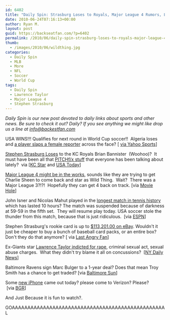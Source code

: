 ```yaml
---
id: 6402
title: "Daily Spin: Strasburg Loses to Royals, Major League 4 Rumors, Longest Tennis Match Ever isn't Over Yet"
date: 2010-06-24T07:16:13+00:00
author: Ryan M.
layout: post
guid: https://backseatfan.com/?p=6402
permalink: /2010/06/daily-spin-strasburg-loses-to-royals-major-league-4-rumors-longest-tennis-match-ever-isnt-over-yet/
thumb:
  - /images/2010/06/wildthing.jpg
categories:
  - Daily Spin
  - MLB
  - More
  - NFL
  - Soccer
  - World Cup
tags:
  - Daily Spin
  - Lawrence Taylor
  - Major League 4
  - Stephen Strasburg
---
```


<div class="entry">
  <p>
    <em>Daily Spin is our new post devoted to daily links about sports and other news. Be sure to check it out? Daily? If you see anything we might like drop us a line at <a href="mailto:info@backseatfan.com">info@backestfan.com</a></em>
  </p>

  <p>
    USA WINS!!! Qualifies for next round in World Cup soccer!!  Algeria loses and <a href="http://g.sports.yahoo.com/soccer/world-cup/news/algeria-star-slaps-female-reporter--fbintl_ro-algeria062310.html">a player slaps a female reporter</a> across the face? [ <a href="http://g.sports.yahoo.com/soccer/world-cup/news/algeria-star-slaps-female-reporter--fbintl_ro-algeria062310.html">via Yahoo Sports</a>]
  </p>

  <p>
    <a href="https://www.kansascity.com/2010/06/23/2040201/royals-call-off-strasmas-in-1.html">Stephen Strasburg Loses</a> to the KC Royals Brian Bannister  (Woohoo)?  It must have been all that <a href="https://www.usatoday.com/sports/baseball/al/royals/2010-06-21-bannister-ahead-of-tech-curve_N.htm">PITCHf/x stuff</a> that everyone has been talking about lately?  via [<a href="https://www.kansascity.com/2010/06/23/2040201/royals-call-off-strasmas-in-1.html">KC Star</a> and <a href="https://www.usatoday.com/sports/baseball/al/royals/2010-06-21-bannister-ahead-of-tech-curve_N.htm">USA Today</a>]
  </p>

  <p>
    <a href="https://www.moviehole.net/201025262-exclusive-sheen-could-return-to-the-major-league  ">Major League 4 might be in the works</a>, sounds like they are trying to get Charlie Sheen to come back and star as Wild Thing.  Wait?  There was a Major League 3?!?!  Hopefully they can get 4 back on track. [via <a href="https://www.moviehole.net/201025262-exclusive-sheen-could-return-to-the-major-league  ">Movie Hole</a>]
  </p>

  <p>
    John Isner and Nicolas Mahut played in the <a href="http://sports.espn.go.com/sports/tennis/wimbledon10/news/story?id=5319726">longest match in tennis history</a> which has lasted 10 hours? The match was suspended because of darkness at 59-59 in the fifth set.  They will resume play today. USA soccer stole the thunder from this match, because that is just ridiculous.  [via <a href="http://sports.espn.go.com/sports/tennis/wimbledon10/news/story?id=5319726">ESPN</a>]
  </p>

  <p>
    Stephen Strasburg's rookie card is up to <a href="http://cgi.ebay.com/ws/eBayISAPI.dll?ViewItem&item=200485213281#ht_536wt_1139">$113,201.00 on eBay</a>. Wouldn't it just be cheaper to buy a bunch of baseball card packs, or an entire box? Don't they do that anymore? [ via <a href="http://lastangryfan.com/2010/06/100000-for-a-stephen-strasburg-card-100000-for-a-stephen-strasburg-card/">Last Angry Fan</a>]
  </p>

  <p>
    Ex-Giants star <a href="https://www.nydailynews.com/news/ny_crime/2010/06/23/2010-06-23_lawrence_taylor_indicted_on_charges_of_rape_criminal_sexual_act_sexual_abuse.html">Lawrence Taylor indicted for rape</a>, criminal sexual act, sexual abuse charges.  What they didn't try blame it all on concussions?  [<a href="https://www.nydailynews.com/news/ny_crime/2010/06/23/2010-06-23_lawrence_taylor_indicted_on_charges_of_rape_criminal_sexual_act_sexual_abuse.html">NY Daily News</a>]
  </p>

  <p>
    Baltimore Ravens sign Marc Bulger to a 1-year deal? Does that mean Troy Smith has a chance to get traded? [via <a href="https://www.baltimoresun.com/sports/ravens/bs-sp-bulger-ravens-20100623,0,2487049.story" target="_blank">Baltimore Sun</a>]
  </p>

  <p>
    Some <a href="https://www.boygeniusreport.com/2010/06/24/were-live-from-the-apple-store-on-5th-avenue/">new iPhone</a> came out today? please come to Verizon? Please?  [via <a href="https://www.boygeniusreport.com/2010/06/24/were-live-from-the-apple-store-on-5th-avenue/">BGR</a>]
  </p>

  <p>
    And Just Because it is fun to watch?.
  </p>

  <p>
  </p>

  <p>
    GOAAAAAAAAAAAAAAAAAAAAAAAAAAAAAAAAAAAAAAAAAAAAAAAAAL
  </p>
</div>
